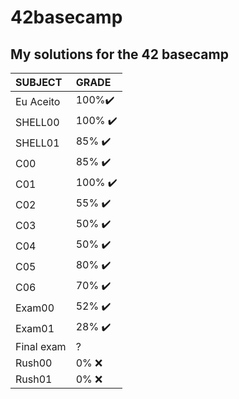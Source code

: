 # 42basecamp
## My solutions for the 42 basecamp


| SUBJECT |  GRADE  |
| :------------------- | :------------------- |
|Eu Aceito| 100%✔️|
|SHELL00 | 100% ✔️|
|SHELL01 | 85%  ✔️|
|C00     | 85%  ✔️|
|C01     | 100% ✔️|
|C02     | 55%  ✔️|
|C03     | 50%  ✔️|
|C04     | 50%  ✔️|
|C05     | 80%  ✔️|
|C06     | 70%  ✔️|
|Exam00  | 52%  ✔️|
|Exam01  | 28%  ✔️|
|Final exam | ?|
|Rush00  | 0%   ❌| 
|Rush01  | 0%   ❌|



